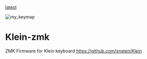 [latest](https://keymap-drawer.streamlit.app/?zmk_url=https%3A%2F%2Fgithub.com%2F4amVim%2FKlein-zmk%2Fblob%2Fmain%2Fconfig%2Fboards%2Fshields%2Fklein%2Fklein.keymap)

![my_keymap](https://github.com/4amVim/Klein-zmk/assets/4429609/527995a7-5c43-4f00-82e9-86543ce0c76f)

# Klein-zmk
ZMK Firmware for Klein keyboard https://github.com/snsten/Klein
